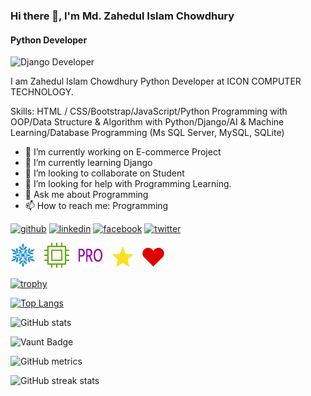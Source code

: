 ### Hi there 👋, I'm  Md. Zahedul Islam Chowdhury
#### Python Developer
![Django Developer](https://media.licdn.com/dms/image/v2/D5616AQGhD-2KZKmKWw/profile-displaybackgroundimage-shrink_350_1400/profile-displaybackgroundimage-shrink_350_1400/0/1726752368753?e=1733961600&v=beta&t=PWUdS8r0IsV_G-15gj0WbsjTju037wdXyjm6YElVuLU)

I am Zahedul Islam Chowdhury Python Developer at ICON COMPUTER TECHNOLOGY.

Skills: HTML / CSS/Bootstrap/JavaScript/Python Programming with OOP/Data Structure & Algorithm with Python/Django/AI & Machine Learning/Database Programming (Ms SQL Server, MySQL, SQLite)

- 🔭 I’m currently working on E-commerce Project 
- 🌱 I’m currently learning Django 
- 👯 I’m looking to collaborate on Student 
- 🤔 I’m looking for help with Programming Learning. 
- 💬 Ask me about Programming 
- 📫 How to reach me: Programming 


[<img src='https://cdn.jsdelivr.net/npm/simple-icons@3.0.1/icons/github.svg' alt='github' height='40'>](https://github.com/zahedic)  [<img src='https://cdn.jsdelivr.net/npm/simple-icons@3.0.1/icons/linkedin.svg' alt='linkedin' height='40'>](https://www.linkedin.com/in/https://www.linkedin.com/in/md-zahedul-islam-chowdhury-129b56a8//)  [<img src='https://cdn.jsdelivr.net/npm/simple-icons@3.0.1/icons/facebook.svg' alt='facebook' height='40'>](https://www.facebook.com/https://www.facebook.com/zahedulislamchowdhury/)  [<img src='https://cdn.jsdelivr.net/npm/simple-icons@3.0.1/icons/twitter.svg' alt='twitter' height='40'>](https://twitter.com/https://x.com/zahedic)  

<a href='https://archiveprogram.github.com/'><img src='https://raw.githubusercontent.com/acervenky/animated-github-badges/master/assets/acbadge.gif' width='40' height='40'></a> <a href='https://docs.github.com/en/developers'><img src='https://raw.githubusercontent.com/acervenky/animated-github-badges/master/assets/devbadge.gif' width='40' height='40'></a> <a href='https://github.com/pricing'><img src='https://raw.githubusercontent.com/acervenky/animated-github-badges/master/assets/pro.gif' width='40' height='40'></a> <a href='https://stars.github.com/'><img src='https://raw.githubusercontent.com/acervenky/animated-github-badges/master/assets/starbadge.gif' width='35' height='35'></a> <a href='https://docs.github.com/en/github/supporting-the-open-source-community-with-github-sponsors'><img src='https://raw.githubusercontent.com/acervenky/animated-github-badges/master/assets/sponsorbadge.gif' width='35' height='35'></a> 

[![trophy](https://github-profile-trophy.vercel.app/?username=zahedic)](https://github.com/ryo-ma/github-profile-trophy)

[![Top Langs](https://github-readme-stats.vercel.app/api/top-langs/?username=zahedic)](https://github.com/anuraghazra/github-readme-stats)

![GitHub stats](https://github-readme-stats.vercel.app/api?username=zahedic&show_icons=true&count_private=true)  

![Vaunt Badge](https://api.vaunt.dev/v1/github/entities/zahedic/contributions?format=svg&private=true)  

![GitHub metrics](https://metrics.lecoq.io/zahedic)  

![GitHub streak stats](https://streak-stats.demolab.com/?user=zahedic)  

